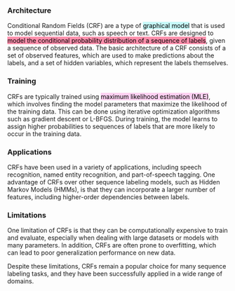 
### Architecture

Conditional Random Fields (CRF) are a type of <mark style="background: #ABF7F7A6;">graphical model</mark> that is used to model sequential data, such as speech or text. CRFs are designed to <mark style="background: #FF5582A6;">model the conditional probability distribution of a sequence of labels</mark>, given a sequence of observed data. The basic architecture of a CRF consists of a set of observed features, which are used to make predictions about the labels, and a set of hidden variables, which represent the labels themselves.

### Training

CRFs are typically trained using <mark style="background: #FFB8EBA6;">maximum likelihood estimation (MLE)</mark>, which involves finding the model parameters that maximize the likelihood of the training data. This can be done using iterative optimization algorithms such as gradient descent or L-BFGS. During training, the model learns to assign higher probabilities to sequences of labels that are more likely to occur in the training data.

### Applications

CRFs have been used in a variety of applications, including speech recognition, named entity recognition, and part-of-speech tagging. One advantage of CRFs over other sequence labeling models, such as Hidden Markov Models (HMMs), is that they can incorporate a larger number of features, including higher-order dependencies between labels.

### Limitations

One limitation of CRFs is that they can be computationally expensive to train and evaluate, especially when dealing with large datasets or models with many parameters. In addition, CRFs are often prone to overfitting, which can lead to poor generalization performance on new data.

Despite these limitations, CRFs remain a popular choice for many sequence labeling tasks, and they have been successfully applied in a wide range of domains.